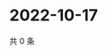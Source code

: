 # 2022-10-17

共 0 条

<!-- BEGIN WEIBO -->
<!-- 最后更新时间 Mon Oct 17 2022 14:19:10 GMT+0800 (China Standard Time) -->

<!-- END WEIBO -->
